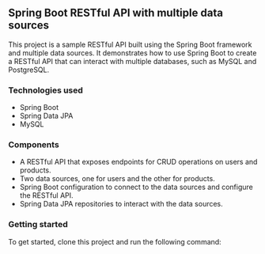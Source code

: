 ## Spring Boot RESTful API with multiple data sources

This project is a sample RESTful API built using the Spring Boot framework and multiple data sources. It demonstrates how to use Spring Boot to create a RESTful API that can interact with multiple databases, such as MySQL and PostgreSQL.

### Technologies used

* Spring Boot
* Spring Data JPA
* MySQL

### Components

* A RESTful API that exposes endpoints for CRUD operations on users and products.
* Two data sources, one for users and the other for products.
* Spring Boot configuration to connect to the data sources and configure the RESTful API.
* Spring Data JPA repositories to interact with the data sources.

### Getting started

To get started, clone this project and run the following command:

